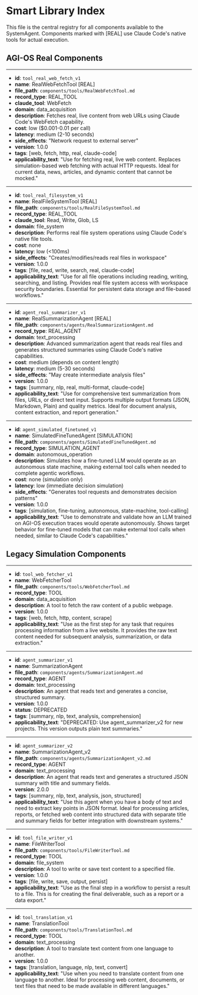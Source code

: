 # Smart Library Index

This file is the central registry for all components available to the SystemAgent. Components marked with [REAL] use Claude Code's native tools for actual execution.

## AGI-OS Real Components

---
-   **id**: `tool_real_web_fetch_v1`
-   **name**: RealWebFetchTool [REAL]
-   **file_path**: `components/tools/RealWebFetchTool.md`
-   **record_type**: REAL_TOOL
-   **claude_tool**: WebFetch
-   **domain**: data_acquisition
-   **description**: Fetches real, live content from web URLs using Claude Code's WebFetch capability.
-   **cost**: low ($0.001-0.01 per call)
-   **latency**: medium (2-10 seconds)
-   **side_effects**: "Network request to external server"
-   **version**: 1.0.0
-   **tags**: [web, fetch, http, real, claude-code]
-   **applicability_text**: "Use for fetching real, live web content. Replaces simulation-based web fetching with actual HTTP requests. Ideal for current data, news, articles, and dynamic content that cannot be mocked."

---
-   **id**: `tool_real_filesystem_v1`
-   **name**: RealFileSystemTool [REAL]
-   **file_path**: `components/tools/RealFileSystemTool.md`
-   **record_type**: REAL_TOOL
-   **claude_tool**: Read, Write, Glob, LS
-   **domain**: file_system
-   **description**: Performs real file system operations using Claude Code's native file tools.
-   **cost**: none
-   **latency**: low (<100ms)
-   **side_effects**: "Creates/modifies/reads real files in workspace"
-   **version**: 1.0.0
-   **tags**: [file, read, write, search, real, claude-code]
-   **applicability_text**: "Use for all file operations including reading, writing, searching, and listing. Provides real file system access with workspace security boundaries. Essential for persistent data storage and file-based workflows."

---
-   **id**: `agent_real_summarizer_v1`
-   **name**: RealSummarizationAgent [REAL]
-   **file_path**: `components/agents/RealSummarizationAgent.md`
-   **record_type**: REAL_AGENT
-   **domain**: text_processing
-   **description**: Advanced summarization agent that reads real files and generates structured summaries using Claude Code's native capabilities.
-   **cost**: medium (depends on content length)
-   **latency**: medium (5-30 seconds)
-   **side_effects**: "May create intermediate analysis files"
-   **version**: 1.0.0
-   **tags**: [summary, nlp, real, multi-format, claude-code]
-   **applicability_text**: "Use for comprehensive text summarization from files, URLs, or direct text input. Supports multiple output formats (JSON, Markdown, Plain) and quality metrics. Ideal for document analysis, content extraction, and report generation."

---
-   **id**: `agent_simulated_finetuned_v1`
-   **name**: SimulatedFineTunedAgent [SIMULATION]
-   **file_path**: `components/agents/SimulatedFineTunedAgent.md`
-   **record_type**: SIMULATION_AGENT
-   **domain**: autonomous_operation
-   **description**: Simulates how a fine-tuned LLM would operate as an autonomous state machine, making external tool calls when needed to complete agentic workflows.
-   **cost**: none (simulation only)
-   **latency**: low (immediate decision simulation)
-   **side_effects**: "Generates tool requests and demonstrates decision patterns"
-   **version**: 1.0.0
-   **tags**: [simulation, fine-tuning, autonomous, state-machine, tool-calling]
-   **applicability_text**: "Use to demonstrate and validate how an LLM trained on AGI-OS execution traces would operate autonomously. Shows target behavior for fine-tuned models that can make external tool calls when needed, similar to Claude Code's capabilities."

## Legacy Simulation Components

---
-   **id**: `tool_web_fetcher_v1`
-   **name**: WebFetcherTool
-   **file_path**: `components/tools/WebFetcherTool.md`
-   **record_type**: TOOL
-   **domain**: data_acquisition
-   **description**: A tool to fetch the raw content of a public webpage.
-   **version**: 1.0.0
-   **tags**: [web, fetch, http, content, scrape]
-   **applicability_text**: "Use as the first step for any task that requires processing information from a live website. It provides the raw text content needed for subsequent analysis, summarization, or data extraction."

---
-   **id**: `agent_summarizer_v1`
-   **name**: SummarizationAgent
-   **file_path**: `components/agents/SummarizationAgent.md`
-   **record_type**: AGENT
-   **domain**: text_processing
-   **description**: An agent that reads text and generates a concise, structured summary.
-   **version**: 1.0.0
-   **status**: DEPRECATED
-   **tags**: [summary, nlp, text, analysis, comprehension]
-   **applicability_text**: "DEPRECATED: Use agent_summarizer_v2 for new projects. This version outputs plain text summaries."

---
-   **id**: `agent_summarizer_v2`
-   **name**: SummarizationAgent_v2
-   **file_path**: `components/agents/SummarizationAgent_v2.md`
-   **record_type**: AGENT
-   **domain**: text_processing
-   **description**: An agent that reads text and generates a structured JSON summary with title and summary fields.
-   **version**: 2.0.0
-   **tags**: [summary, nlp, text, analysis, json, structured]
-   **applicability_text**: "Use this agent when you have a body of text and need to extract key points in JSON format. Ideal for processing articles, reports, or fetched web content into structured data with separate title and summary fields for better integration with downstream systems."

---
-   **id**: `tool_file_writer_v1`
-   **name**: FileWriterTool
-   **file_path**: `components/tools/FileWriterTool.md`
-   **record_type**: TOOL
-   **domain**: file_system
-   **description**: A tool to write or save text content to a specified file.
-   **version**: 1.0.0
-   **tags**: [file, write, save, output, persist]
-   **applicability_text**: "Use as the final step in a workflow to persist a result to a file. This is for creating the final deliverable, such as a report or a data export."

---
-   **id**: `tool_translation_v1`
-   **name**: TranslationTool
-   **file_path**: `components/tools/TranslationTool.md`
-   **record_type**: TOOL
-   **domain**: text_processing
-   **description**: A tool to translate text content from one language to another.
-   **version**: 1.0.0
-   **tags**: [translation, language, nlp, text, convert]
-   **applicability_text**: "Use when you need to translate content from one language to another. Ideal for processing web content, documents, or text files that need to be made available in different languages."